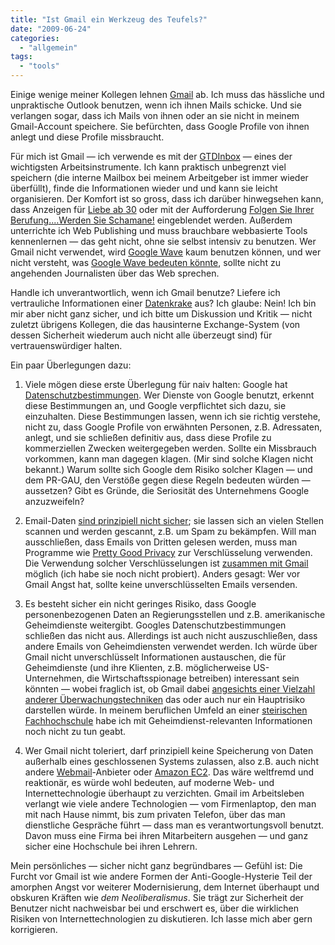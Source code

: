 ```yaml
---
title: "Ist Gmail ein Werkzeug des Teufels?"
date: "2009-06-24"
categories: 
  - "allgemein"
tags: 
  - "tools"
---
```


Einige wenige meiner Kollegen lehnen [Gmail](http://de.wikipedia.org/wiki/Gmail "Gmail – Wikipedia") ab. Ich muss das hässliche und unpraktische Outlook benutzen, wenn ich ihnen Mails schicke. Und sie verlangen sogar, dass ich Mails von ihnen oder an sie nicht in meinem Gmail-Account speichere. Sie befürchten, dass Google Profile von ihnen anlegt und diese Profile missbraucht.

Für mich ist Gmail — ich verwende es mit der [GTDInbox](http://www.gtdgmail.com/ "GTDInbox - GTD, Task Management and a Better Inbox for Gmail") — eines der wichtigsten Arbeitsinstrumente. Ich kann praktisch unbegrenzt viel speichern (die interne Mailbox bei meinem Arbeitgeber ist immer wieder überfüllt), finde die Informationen wieder und und kann sie leicht organisieren. Der Komfort ist so gross, dass ich darüber hinwegsehen kann, dass Anzeigen für [Liebe ab 30](http://www.heartbooker.at/heartbooker/servlet/heartbooker "Liebe ab 30") oder mit der Aufforderung [Folgen Sie Ihrer Berufung....Werden Sie Schamane!](http://www.hotfrog.at/Firmen/Schamanismus-Akademie "FOLGEN SIE IHRER BERUFUNG....WERDEN SIE SCHAMANE") eingeblendet werden. Außerdem unterrichte ich Web Publishing und muss brauchbare webbasierte Tools kennenlernen — das geht nicht, ohne sie selbst intensiv zu benutzen. Wer Gmail nicht verwendet, wird [Google Wave](http://wave.google.com/ "Google Wave Preview") kaum benutzen können, und wer nicht versteht, was [Google Wave bedeuten könnte](http://www.buzzmachine.com/2009/05/31/google-wave-and-news/ "Google Wave and news « BuzzMachine"), sollte nicht zu angehenden Journalisten über das Web sprechen.

Handle ich unverantwortlich, wenn ich Gmail benutze? Liefere ich vertrauliche Informationen einer [Datenkrake](http://de.wikipedia.org/wiki/Datenkrake "Datenkrake – Wikipedia") aus? Ich glaube: Nein! Ich bin mir aber nicht ganz sicher, und ich bitte um Diskussion und Kritik — nicht zuletzt übrigens Kollegen, die das hausinterne Exchange-System (von dessen Sicherheit wiederum auch nicht alle überzeugt sind) für vertrauenswürdiger halten.

Ein paar Überlegungen dazu:

1. Viele mögen diese erste Überlegung für naiv halten: Google hat [Datenschutzbestimmungen](http://www.google.com/privacypolicy.html "Datenschutzbestimmungen – Google Datenschutz-Center"). Wer Dienste von Google benutzt, erkennt diese Bestimmungen an, und Google verpflichtet sich dazu, sie einzuhalten. Diese Bestimmungen lassen, wenn ich sie richtig verstehe, nicht zu, dass Google Profile von erwähnten Personen, z.B. Adressaten, anlegt, und sie schließen definitiv aus, dass diese Profile zu kommerziellen Zwecken weitergegeben werden. Sollte ein Missbrauch vorkommen, kann man dagegen klagen. (Mir sind solche Klagen nicht bekannt.) Warum sollte sich Google dem Risiko solcher Klagen — und dem PR-GAU, den Verstöße gegen diese Regeln bedeuten würden — aussetzen? Gibt es Gründe, die Seriosität des Unternehmens Google anzuzweifeln?
    
2. Email-Daten [sind prinzipiell nicht sicher](http://www.tomshardware.com/de/email-sicherheit-verschluesselung-openpgp-smime-gpg4win,testberichte-238735.html "Neben dem Mitlesen sowie Missbrauch wäre auch eine Manipulation des Inhalts einer E-Mail ohne weiteres möglich."); sie lassen sich an vielen Stellen scannen und werden gescannt, z.B. um Spam zu bekämpfen. Will man ausschließen, dass Emails von Dritten gelesen werden, muss man Programme wie [Pretty Good Privacy](http://de.wikipedia.org/wiki/Pretty_Good_Privacy "Pretty Good Privacy – Wikipedia") zur Verschlüsselung verwenden. Die Verwendung solcher Verschlüsselungen ist [zusammen mit Gmail](http://de.getfiregpg.org/s/home "FireGPG - Willkommen auf der offiziellen Webseite von FireGPG !") möglich (ich habe sie noch nicht probiert). Anders gesagt: Wer vor Gmail Angst hat, sollte keine unverschlüsselten Emails versenden.
    
3. Es besteht sicher ein nicht geringes Risiko, dass Google personenbezogenen Daten an Regierungsstellen und z.B. amerikanische Geheimdienste weitergibt. Googles Datenschutzbestimmungen schließen das nicht aus. Allerdings ist auch nicht auszuschließen, dass andere Emails von Geheimdiensten verwendet werden. Ich würde über Gmail nicht unverschlüsselt Informationen austauschen, die für Geheimdienste (und ihre Klienten, z.B. möglicherweise US-Unternehmen, die Wirtschaftsspionage betreiben) interessant sein könnten — wobei fraglich ist, ob Gmail dabei [angesichts einer Vielzahl anderer Überwachungstechniken](http://www.quintessenz.at/cgi-bin/index?funktion=topiqs "quintessenz") das oder auch nur ein Hauptrisiko darstellen würde. In meinem beruflichen Umfeld an einer [steirischen Fachhochschule](http://www.fh-joanneum.at/aw/~a/home/?lan=de "FACHHOCHSCHULE JOANNEUM| FACHHOCHSCHULE JOANNEUM| FH JOANNEUM Gesellschaft mbH :: University of applied sciences") habe ich mit Geheimdienst-relevanten Informationen noch nicht zu tun geabt.
    
4. Wer Gmail nicht toleriert, darf prinzipiell keine Speicherung von Daten außerhalb eines geschlossenen Systems zulassen, also z.B. auch nicht andere [Webmail](http://de.wikipedia.org/wiki/Webmail "Webmail – Wikipedia")\-Anbieter oder [Amazon EC2](http://aws.amazon.com/ec2/ "Amazon Elastic Compute Cloud (Amazon EC2)"). Das wäre weltfremd und reaktionär, es würde wohl bedeuten, auf moderne Web- und Internettechnologie überhaupt zu verzichten. Gmail im Arbeitsleben verlangt wie viele andere Technologien — vom Firmenlaptop, den man mit nach Hause nimmt, bis zum privaten Telefon, über das man dienstliche Gespräche führt — dass man es verantwortungsvoll benutzt. Davon muss eine Firma bei ihren Mitarbeitern ausgehen — und ganz sicher eine Hochschule bei ihren Lehrern.
    

Mein persönliches — sicher nicht ganz begründbares — Gefühl ist: Die Furcht vor Gmail ist wie andere Formen der Anti-Google-Hysterie Teil der amorphen Angst vor weiterer Modernisierung, dem Internet überhaupt und obskuren Kräften wie _dem Neoliberalismus_. Sie trägt zur Sicherheit der Benutzer nicht nachweisbar bei und erschwert es, über die wirklichen Risiken von Internettechnologien zu diskutieren. Ich lasse mich aber gern korrigieren.
